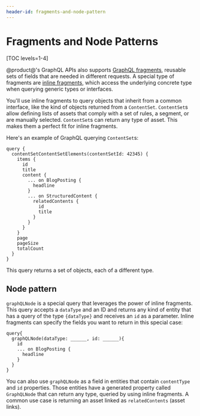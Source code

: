 ```yaml
---
header-id: fragments-and-node-pattern
---
```


# Fragments and Node Patterns

[TOC levels=1-4]

@product@'s GraphQL APIs also supports [GraphQL
fragments](https://graphql.org/learn/queries/#fragments), reusable sets of
fields that are needed in different requests. A special type of fragments are
[inline fragments](https://graphql.org/learn/queries/#inline-fragments), which
access the underlying concrete type when querying generic types or interfaces.

You'll use inline fragments to query objects that inherit from a common
interface, like the kind of objects returned from a `ContentSet`. `ContentSet`s
allow defining lists of assets that comply with a set of rules, a segment, or are
manually selected. `ContentSet`s can return any type of asset. This makes them
a perfect fit for inline fragments.

Here's an example of GraphQL querying `ContentSet`s: 

```
query {
  contentSetContentSetElements(contentSetId: 42345) {
    items {
      id
      title
      content {
        ... on BlogPosting {
          headline
        }
        ... on StructuredContent {
          relatedContents {
            id
            title
          }
        }
      }
    }
    page
    pageSize
    totalCount
  }
}
```

This query returns a set of objects, each of a different type.

## Node pattern

`graphQLNode` is a special query that leverages the power of inline fragments.
This query accepts a `dataType` and an ID and returns any kind of entity that
has a query of the type `{dataType}` and receives an `id` as a parameter. Inline
fragments can specify the fields you want to return in this special case:

```
query{
  graphQLNode(dataType: ______, id: ______){
    id
    ... on BlogPosting {
      headline
    }
  }
}
``` 

You can also use `graphQLNode` as a field in entities that contain `contentType`
and `id` properties. Those entities have a generated property called `GraphQLNode`
that can return any type, queried by using inline fragments. A common use case
is returning an asset linked as `relatedContents` (asset links).

